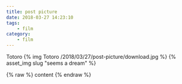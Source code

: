 ```yaml
---
title: post picture
date: 2018-03-27 14:23:10
tags:
	- film
category:
	- film
---
```

Totoro
{% img Totoro /2018/03/27/post-picture/download.jpg %}
{% asset_img slug "seems a dream" %}

{% raw %}
content
{% endraw %}
